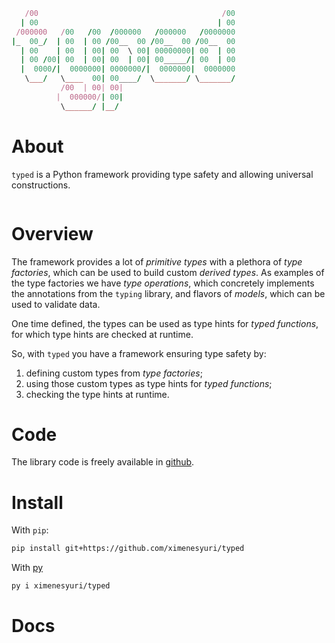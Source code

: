 ```ruby
   /00                                         /00
  | 00                                        | 00
 /000000   /00   /00  /000000   /000000   /0000000
|_  00_/  | 00  | 00 /00__  00 /00__  00 /00__  00
  | 00    | 00  | 00| 00  \ 00| 00000000| 00  | 00
  | 00 /00| 00  | 00| 00  | 00| 00_____/| 00  | 00
  |  0000/|  0000000| 0000000/|  0000000|  0000000
   \___/   \____  00| 00____/  \_______/ \_______/
           /00  | 00| 00|                          
          |  000000/| 00|                          
           \______/ |__/
```

# About

`typed` is a Python framework providing type safety and allowing universal constructions.

```{toc}
```

# Overview

The framework provides a lot of _primitive types_ with a plethora of _type factories_, which can be used to build custom _derived types_. As examples of the type factories we have _type operations_, which concretely implements the annotations from the `typing` library, and flavors of _models_, which can be used to validate data. 

One time defined, the types can be used as type hints for _typed functions_, for which type hints are checked at runtime. 

So, with `typed` you have a framework ensuring type safety by:
1. defining custom types from _type factories_;
2. using those custom types as type hints for _typed functions_;
3. checking the type hints at runtime.

# Code

The library code is freely available in [github](https://github.com/ximenesyuri/typed).

# Install

With `pip`:
```bash
pip install git+https://github.com/ximenesyuri/typed  
``` 

With [py](https://github.com/ximenesyuri/py)
```bash
py i ximenesyuri/typed  
```

# Docs

```{toc-dir}
```
